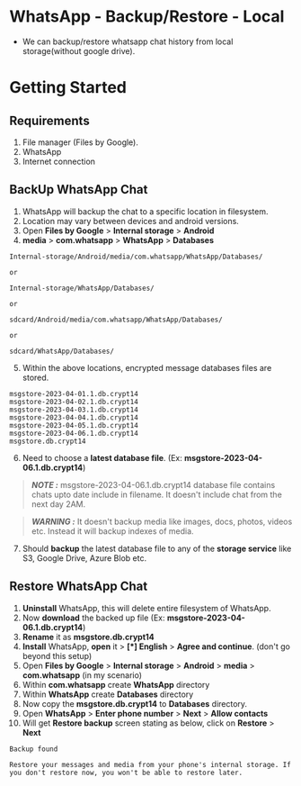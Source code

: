 # WhatsApp - Backup/Restore - Local
- We can backup/restore whatsapp chat history from local storage(without google drive). 

# Getting Started
## Requirements
1. File manager (Files by Google).
2. WhatsApp
3. Internet connection

## BackUp WhatsApp Chat
1. WhatsApp will backup the chat to a specific location in filesystem.
2. Location may vary between devices and android versions.
3. Open **Files by Google** > **Internal storage** > **Android**
4. **media** > **com.whatsapp** > **WhatsApp** > **Databases**
```shell
Internal-storage/Android/media/com.whatsapp/WhatsApp/Databases/

or

Internal-storage/WhatsApp/Databases/

or 

sdcard/Android/media/com.whatsapp/WhatsApp/Databases/

or 

sdcard/WhatsApp/Databases/
``` 
5. Within the above locations, encrypted message databases files are stored. 
```shell
msgstore-2023-04-01.1.db.crypt14
msgstore-2023-04-02.1.db.crypt14
msgstore-2023-04-03.1.db.crypt14
msgstore-2023-04-04.1.db.crypt14
msgstore-2023-04-05.1.db.crypt14
msgstore-2023-04-06.1.db.crypt14
msgstore.db.crypt14
```
6. Need to choose a **latest database file**. (Ex: **msgstore-2023-04-06.1.db.crypt14**) 

>_**NOTE :**_ msgstore-2023-04-06.1.db.crypt14 database file contains chats upto date include in filename. It doesn't include chat from the next day 2AM. 

>_**WARNING :**_ It doesn't backup media like images, docs, photos, videos etc. Instead it will backup indexes of media.

7. Should **backup** the latest database file to any of the **storage service** like S3, Google Drive, Azure Blob etc. 

## Restore WhatsApp Chat
1. **Uninstall** WhatsApp, this will delete entire filesystem of WhatsApp.
2. Now **download** the backed up file (Ex: **msgstore-2023-04-06.1.db.crypt14**)
3. **Rename** it as **msgstore.db.crypt14**
4. **Install** WhatsApp, **open** it > **[*] English** > **Agree and continue**. (don't go beyond this setup)
5. Open **Files by Google** > **Internal storage** > **Android** > **media** > **com.whatsapp** (in my scenario)
6. Within **com.whatsapp** create **WhatsApp** directory
7. Within **WhatsApp** create **Databases** directory
8. Now copy the **msgstore.db.crypt14** to **Databases** directory.
9. Open **WhatsApp** > **Enter phone number** > **Next** > **Allow contacts**
10. Will get **Restore backup** screen stating as below, click on **Restore** > **Next**
```console
Backup found

Restore your messages and media from your phone's internal storage. If you don't restore now, you won't be able to restore later.
```
